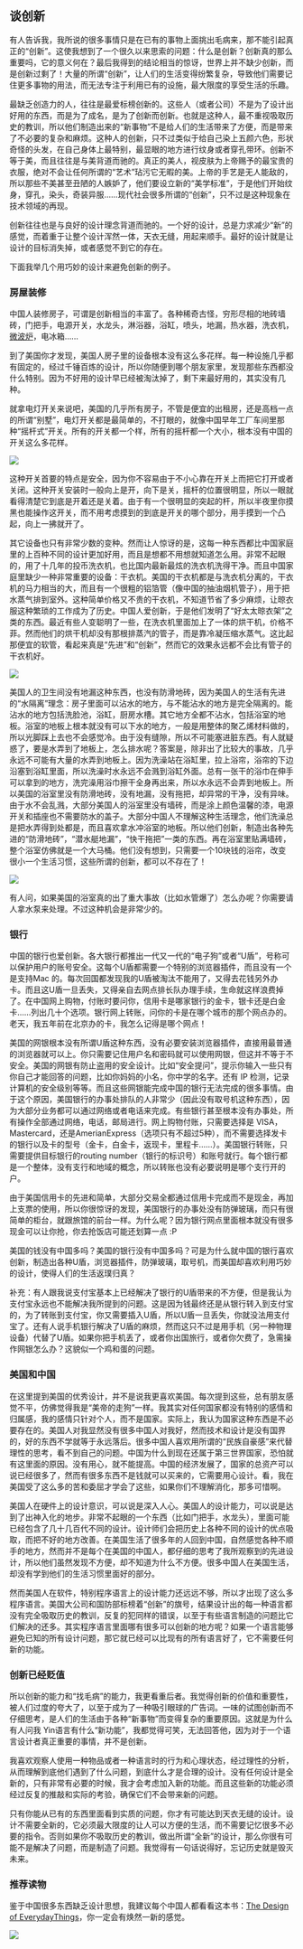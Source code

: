 

## 谈创新

有人告诉我，我所说的很多事情只是在已有的事物上面挑出毛病来，那不能引起真正的“创新”。这使我想到了一个很久以来思索的问题：什么是创新？创新真的那么重要吗，它的意义何在？最后我得到的结论相当的惊讶，世界上并不缺少创新，而是创新过剩了！大量的所谓“创新”，让人们的生活变得纷繁复杂，导致他们需要记住更多事物的用法，而无法专注于利用已有的设施，最大限度的享受生活的乐趣。

最缺乏创造力的人，往往是最爱标榜创新的。这些人（或者公司）不是为了设计出好用的东西，而是为了成名，是为了创新而创新。也就是这种人，最不重视吸取历史的教训，所以他们制造出来的“新事物”不是给人们的生活带来了方便，而是带来了不必要的复杂和麻烦。这种人的创新，只不过类似于给自己染上五颜六色，形状奇怪的头发，在自己身体上最特别，最显眼的地方进行纹身或者穿孔带环。创新不等于美，而且往往是与美背道而驰的。真正的美人，视皮肤为上帝赐予的最宝贵的衣服，绝对不会让任何所谓的“艺术”玷污它无暇的美。上帝的手艺是无人能敌的，所以那些不美甚至丑陋的人嫉妒了，他们要设立新的“美学标准”，于是他们开始纹身，穿孔，染头，奇装异服……现代社会很多所谓的“创新”，只不过是这种现象在技术领域的再现。

创新往往也是与良好的设计理念背道而驰的。一个好的设计，总是力求减少“新”的感觉，而着重于让整个设计浑然一体，天衣无缝，用起来顺手。最好的设计就是让设计的目标消失掉，或者感觉不到它的存在。

下面我举几个用巧妙的设计来避免创新的例子。

### 房屋装修

中国人装修房子，可谓是创新相当的丰富了。各种稀奇古怪，穷形尽相的地砖墙砖，门把手，电源开关，水龙头，淋浴器，浴缸，喷头，地漏，热水器，洗衣机，[微波炉](http://www.yinwang.org/blog-cn/2014/01/25/pl-and)，电冰箱……

到了美国你才发现，美国人房子里的设备根本没有这么多花样。每一种设施几乎都有固定的，经过千锤百炼的设计，所以你随便到哪个朋友家里，发现那些东西都没什么特别。因为不好用的设计早已经被淘汰掉了，剩下来最好用的，其实没有几种。

就拿电灯开关来说吧，美国的几乎所有房子，不管是便宜的出租房，还是高档一点的所谓“别墅”，电灯开关都是最简单的，不打眼的，就像中国早年工厂车间里那种“摇杆式”开关。所有的开关都一个样，所有的摇杆都一个大小，根本没有中国的开关这么多花样。

![](http://www.yinwang.org/images/switch.jpeg)

这种开关首要的特点是安全，因为你不容易由于不小心靠在开关上而把它打开或者关闭。这种开关安装时一般向上是开，向下是关，摇杆的位置很明显，所以一眼就看得清楚它到底是开着还是关着。由于有一个很明显的突起的杆，所以半夜里你摸黑也能操作这开关，而不用考虑摸到的到底是开关的哪个部分，用手摸到一个凸起，向上一拂就开了。

其它设备也只有非常少数的变种。然而让人惊讶的是，这每一种东西都比中国家庭里的上百种不同的设计更加好用，而且是想都不用想就知道怎么用。非常不起眼的，用了十几年的投币洗衣机，也比国内最新最炫的洗衣机洗得干净。而且中国家庭里缺少一种非常重要的设备：干衣机。美国的干衣机都是与洗衣机分离的，干衣机的马力相当的大，而且有一个很粗的铝箔管（像中国的抽油烟机管子），用于把水蒸气排到室外。这种简单价格又不贵的干衣机，不知道节省了多少麻烦，让晾衣服这种繁琐的工作成为了历史。中国人爱创新，于是他们发明了“好太太晾衣架”之类的东西。最近有些人变聪明了一些，在洗衣机里面加上了一体的烘干机，价格不菲。然而他们的烘干机却没有那根排蒸汽的管子，而是靠冷凝压缩水蒸气。这比起那便宜的软管，看起来真是“先进”和“创新”，然而它的效果永远都不会比有管子的干衣机好。

![](http://www.yinwang.org/images/washer-and-dryer.jpg)

美国人的卫生间没有地漏这种东西，也没有防滑地砖，因为美国人的生活有先进的“水隔离”理念：房子里面可以沾水的地方，与不能沾水的地方是完全隔离的。能沾水的地方包括洗脸池，浴缸，厨房水槽。其它地方全都不沾水，包括浴室的地板。浴室的地板上根本就没有可以下水的地方，一般是用整体的聚乙烯材料做的，所以光脚踩上去也不会感觉冷。由于没有缝隙，所以不可能塞进脏东西。有人就疑惑了，要是水弄到了地板上，怎么排水呢？答案是，除非出了比较大的事故，几乎永远不可能有大量的水弄到地板上。因为洗澡站在浴缸里，拉上浴帘，浴帘的下边沿塞到浴缸里面，所以洗澡时水永远不会溅到浴缸外面。总有一张干的浴巾在伸手可以拿到的地方，洗完澡用浴巾擦干全身再出来，所以水永远不会弄到地板上。所以美国的浴室里没有防滑地砖，没有地漏，没有拖把，却异常的干净，没有异味。由于水不会乱溅，大部分美国人的浴室里没有墙砖，而是涂上颜色温馨的漆，电源开关和插座也不需要防水的盖子。大部分中国人不理解这种生活理念，他们洗澡总是把水弄得到处都是，而且喜欢拿水冲浴室的地板。所以他们创新，制造出各种先进的“防滑地砖”，“潜水艇地漏”，“快干拖把”一类的东西。再在浴室里贴满墙砖，整个浴室仿佛就是一个大马桶。他们没有想到，只需要一个10块钱的浴帘，改变很小一个生活习惯，这些所谓的创新，都可以不存在了！

![](http://www.yinwang.org/images/dilou.jpg)

有人问，如果美国的浴室真的出了重大事故（比如水管爆了）怎么办呢？你需要请人拿水泵来处理。不过这种机会是非常少的。

### 银行

中国的银行也爱创新。各大银行都推出一代又一代的“电子狗”或者“U盾”，号称可以保护用户的账号安全。这每个U盾都需要一个特别的浏览器插件，而且没有一个是支持Mac 的。每次回国都发现我的U盾被淘汰不能用了，又得去花钱另外办卡。而且这U盾一旦丢失，又得亲自去网点排长队办理手续，生命就这样浪费掉了。在中国网上购物，付账时要问你，信用卡是哪家银行的金卡，银卡还是白金卡……列出几十个选项。银行网上转账，问你的卡是在哪个城市的那个网点办的。老天，我五年前在北京办的卡，我怎么记得是哪个网点！

美国的网银根本没有所谓U盾这种东西，没有必要安装浏览器插件，直接用最普通的浏览器就可以上。你只需要记住用户名和密码就可以使用网银，但这并不等于不安全。美国的网银有防止盗用的安全设计。比如“安全提问”，提示你输入一些只有你自己才能回答的问题，比如你妈妈的小名，你中学的名字。还有 IP 检测，记录计算机的安全级别等等。而且这些网银能完成中国的银行无法完成的很多事情。由于这个原因，美国银行的办事处排队的人非常少（因此没有取号机这种东西），因为大部分业务都可以通过网络或者电话来完成。有些银行甚至根本没有办事处，所有操作全部通过网络，电话，邮局进行。网上购物付账，只需要选择是 VISA，Mastercard，还是AmerianExpress（选项只有不超过5种），而不需要选择发卡的银行以及卡的型号（金卡，白金卡，返现卡，里程卡……）。美国银行转账，只需要提供目标银行的routing number（银行的标识号）和账号就行。每个银行都是一个整体，没有支行和地域的概念，所以转账也没有必要说明是哪个支行开的户。

由于美国信用卡的先进和简单，大部分交易全都通过信用卡完成而不是现金，再加上支票的使用，所以你很惊讶的发现，美国银行的办事处没有防弹玻璃，而只有很简单的柜台，就跟旅馆的前台一样。为什么呢？因为银行网点里面根本就没有很多现金可以让你抢，你去抢饭店可能还划算一点 :P

美国的钱没有中国多吗？美国的银行没有中国多吗？可是为什么就中国的银行喜欢创新，制造出各种U盾，浏览器插件，防弹玻璃，取号机，而美国却喜欢利用巧妙的设计，使得人们的生活返璞归真？

补充：有人跟我说支付宝基本上已经解决了银行的U盾带来的不方便，但是我认为支付宝永远也不能解决我所提到的问题。这是因为钱最终还是从银行转入到支付宝的，为了转账到支付宝，你又需要插入U盾，所以U盾一旦丢失，你就没法用支付宝了。还有人说手机银行解决了U盾的麻烦，然而这只不过是用手机（另一种物理设备）代替了U盾。如果你把手机丢了，或者你出国旅行，或者你欠费了，急需操作网银怎么办？这貌似一个鸡和蛋的问题。

### 美国和中国

在这里提到美国的优秀设计，并不是说我更喜欢美国。每次提到这些，总有朋友感觉不平，仿佛觉得我是“美帝的走狗”一样。我其实对任何国家都没有特别的感情和归属感，我的感情只针对个人，而不是国家。实际上，我认为国家这种东西是不必要存在的。美国人对我显然没有很多中国人对我好，然而技术和设计是没有国界的，好的东西不学就等于永远落后。很多中国人喜欢用所谓的“民族自豪感”来代替理性的思考，看不到自己的问题。中国为什么到现在还属于第三世界国家，恐怕就有这里面的原因。没有用心，就不能提高。中国的经济发展了，国家的总资产可以说已经很多了，然而有很多东西不是钱就可以买来的，它需要用心设计。看，我在美国受了这么多的苦和委屈才学会了这些，如果你们不理解消化，那多可惜啊。

美国人在硬件上的设计意识，可以说是深入人心。美国人的设计能力，可以说是达到了出神入化的地步。非常不起眼的一个东西（比如门把手，水龙头），里面可能已经包含了几十几百代不同的设计。设计师们会把历史上各种不同的设计的优点吸取，而把不好的地方改善。在美国生活了很多年的人回到中国，自然感觉各种不顺手的地方，然而并不是每个在美国的中国人，都仔细的思考了我所观察到的先进设计，所以他们虽然发现不方便，却不知道为什么不方便。很多中国人在美国生活，却没有学到他们的生活习惯里面好的部分。

然而美国人在软件，特别程序语言上的设计能力还远远不够，所以才出现了这么多程序语言。美国大公司和国防部标榜着“创新”的旗号，结果设计出的每一种语言都没有完全吸取历史的教训，反复的犯同样的错误，以至于有些语言制造的问题比它们解决的还多。其实程序语言里面哪有很多可以创新的地方呢？如果一个语言能够避免已知的所有设计问题，那它就已经可以比现有的所有语言好了，它不需要任何新的功能。

### 创新已经贬值

所以创新的能力和“找毛病”的能力，我更看重后者。我觉得创新的价值和重要性，被人们过度的夸大了，以至于成为了一种吸引眼球的广告词。一味的试图创新而不仔细思考，是人们的生活由于各种“新事物”而变得复杂的重要原因。这就是为什么有人问我 Yin语言有什么“新功能”，我都觉得可笑，无法回答他，因为对于一个语言设计者真正重要的事情，并不是创新。

我喜欢观察人使用一种物品或者一种语言时的行为和心理状态，经过理性的分析，从而理解到底他们遇到了什么问题，到底什么才是合理的设计。没有任何设计是全新的，只有非常有必要的时候，我才会考虑加入新的功能。而且这些新的功能必须经过反复的推敲和实际的考验，确保它们不会带来新的问题。

只有你能从已有的东西里面看到实质的问题，你才有可能达到天衣无缝的设计。设计不需要全新的，它必须最大限度的让人可以方便的生活，而不需要记忆很多不必要的指令。否则如果你不吸取历史的教训，做出所谓“全新”的设计，那么你很有可能不是解决了问题，而是制造了问题。我觉得有一句话说得好，忘记历史就是毁灭未来。

### 推荐读物

鉴于中国很多东西缺乏设计思想，我建议每个中国人都看看这本书：[The Design of EverydayThings](http://www.amazon.com/Design-Everyday-Things-Revised-Expanded-ebook/dp/B00E257T6C)，你一定会有焕然一新的感觉。

![](http://www.yinwang.org/images/doet.png)

